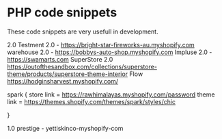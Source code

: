 # PHP code snippets 

These code snippets are very usefull in development. 

2.0
Testment 2.0 - https://bright-star-fireworks-au.myshopify.com
warehouse 2.0 - https://bobbys-auto-shop.myshopify.com
Impluse 2.0 - https://swamarts.com
SuperStore 2.0 https://outofthesandbox.com/collections/superstore-theme/products/superstore-theme-interior
Flow https://hodginsharvest.myshopify.com/

spark {
store link = https://rawhimalayas.myshopify.com/password
theme link = https://themes.shopify.com/themes/spark/styles/chic

}




1.0
prestige - yettiskinco-myshopify-com



